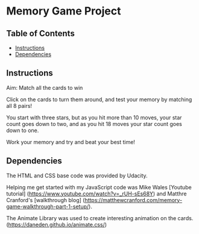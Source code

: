 # Memory Game Project

## Table of Contents

* [Instructions](#instructions)
* [Dependencies](#dependencies)

## Instructions

Aim: Match all the cards to win

Click on the cards to turn them around, and test your memory by matching all 8 pairs!

You start with three stars, but as you hit more than 10 moves, your star count goes down to two, and as you hit 18 moves your star count goes down to one.

Work your memory and try and beat your best time!

## Dependencies

The HTML and CSS base code was provided by Udacity.

Helping me get started with my JavaScript code was Mike Wales [Youtube tutorial] (https://www.youtube.com/watch?v=_rUH-sEs68Y) and Matthre Cranford's [walkthrough blog] (https://matthewcranford.com/memory-game-walkthrough-part-1-setup/).

The Animate Library was used to create interesting animation on the cards. (https://daneden.github.io/animate.css/)

